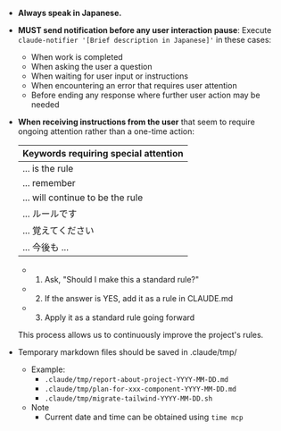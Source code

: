 - **Always speak in Japanese.**

- **MUST send notification before any user interaction pause**: Execute `claude-notifier '[Brief description in Japanese]'` in these cases:
  - When work is completed
  - When asking the user a question
  - When waiting for user input or instructions
  - When encountering an error that requires user attention
  - Before ending any response where further user action may be needed

- **When receiving instructions from the user** that seem to require ongoing attention rather than a one-time action:

  | Keywords requiring special attention |
  | ------------------------------------ |
  | ... is the rule                      |
  | ... remember                         |
  | ... will continue to be the rule     |
  | ... ルールです                       |
  | ... 覚えてください                   |
  | ... 今後も ...                       |
  - 1. Ask, "Should I make this a standard rule?"
  - 2. If the answer is YES, add it as a rule in CLAUDE.md
  - 3. Apply it as a standard rule going forward

  This process allows us to continuously improve the project's rules.

- Temporary markdown files should be saved in .claude/tmp/
  - Example:
    - `.claude/tmp/report-about-project-YYYY-MM-DD.md`
    - `.claude/tmp/plan-for-xxx-component-YYYY-MM-DD.md`
    - `.claude/tmp/migrate-tailwind-YYYY-MM-DD.sh`
  - Note
    - Current date and time can be obtained using `time mcp`
